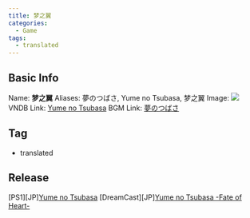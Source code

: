 ```yaml
---
title: 梦之翼
categories:
  - Game
tags:
  - translated
---
```

## Basic Info

Name: **梦之翼**
Aliases: 夢のつばさ, Yume no Tsubasa, 梦之翼
Image: ![](https://s2.vndb.org/cv/32/43632.jpg)
VNDB Link: [Yume no Tsubasa](https://vndb.org/v5850)
BGM Link: [夢のつばさ](https://bangumi.tv/subject/16916)

## Tag

 - translated

## Release

\[PS1\]\[JP\][Yume no Tsubasa](../../r/r11423/)
\[DreamCast\]\[JP\][Yume no Tsubasa -Fate of Heart-](../../r/r11420/)